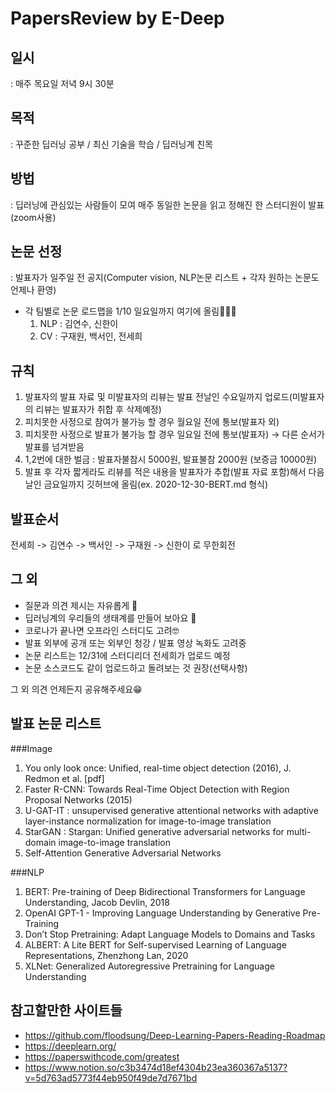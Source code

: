 # PapersReview by E-Deep

## 일시 
: 매주 목요일 저녁 9시 30분

## 목적
: 꾸준한 딥러닝 공부 / 최신 기술을 학습 / 딥러닝계 친목

## 방법
: 딥러닝에 관심있는 사람들이 모여 매주 동일한 논문을 읽고 정해진 한 스터디원이 발표(zoom사용)

## 논문 선정 
: 발표자가 일주일 전 공지(Computer vision, NLP논문 리스트 + 각자 원하는 논문도 언제나 환영)

- 각 팀별로 논문 로드맵을 1/10 일요일까지 여기에 올림🌟🌟🌟
  1. NLP : 김연수, 신한이
  2. CV : 구재원, 백서인, 전세희

## 규칙
1. 발표자의 발표 자료 및 미발표자의 리뷰는 발표 전날인 수요일까지 업로드(미발표자의 리뷰는 발표자가 취합 후 삭제예정)
2. 피치못한 사정으로 참여가 불가능 할 경우 월요일 전에 통보(발표자 외)
3. 피치못한 사정으로 발표가 불가능 할 경우 일요일 전에 통보(발표자) → 다른 순서가 발표를 넘겨받음
4. 1,2번에 대한 벌금 : 발표자불참시 5000원, 발표불참 2000원 (보증금 10000원)
5. 발표 후 각자 짧게라도 리뷰를 적은 내용을 발표자가 추합(발표 자료 포함)해서 다음날인 금요일까지 깃허브에 올림(ex. 2020-12-30-BERT.md 형식)

## 발표순서
전세희 -> 김연수 -> 백서인 -> 구재원 -> 신한이 로 무한회전 

## 그 외

- 질문과 의견 제시는 자유롭게 🧐
- 딥러닝계의 우리들의 생태계를 만들어 보아요 🤪
- 코로나가 끝나면 오프라인 스터디도 고려🤓
- 발표 외부에 공개 또는 외부인 청강 / 발표 영상 녹화도 고려중
- 논문 리스트는 12/31에 스터디리더 전세희가 업로드 예정
- 논문 소스코드도 같이 업로드하고 돌려보는 것 권장(선택사항)


그 외 의견 언제든지 공유해주세요😁

## 발표 논문 리스트


###Image

1. You only look once: Unified, real-time object detection (2016), J. Redmon et al. [pdf]
2. Faster R-CNN: Towards Real-Time Object Detection with Region Proposal Networks (2015) 
3. U-GAT-IT : unsupervised generative attentional networks with adaptive layer-instance normalization for image-to-image translation 
4. StarGAN : Stargan: Unified generative adversarial networks for multi-domain image-to-image translation
5. Self-Attention Generative Adversarial Networks


###NLP

1. BERT: Pre-training of Deep Bidirectional Transformers for Language Understanding, Jacob Devlin, 2018 
2. OpenAI GPT-1 - Improving Language Understanding by Generative Pre-Training 
3. Don’t Stop Pretraining: Adapt Language Models to Domains and Tasks 
4. ALBERT: A Lite BERT for Self-supervised Learning of Language Representations, Zhenzhong Lan, 2020 
5. XLNet: Generalized Autoregressive Pretraining for Language Understanding 



## 참고할만한 사이트들

- https://github.com/floodsung/Deep-Learning-Papers-Reading-Roadmap
- https://deeplearn.org/
- https://paperswithcode.com/greatest
- https://www.notion.so/c3b3474d18ef4304b23ea360367a5137?v=5d763ad5773f44eb950f49de7d7671bd


